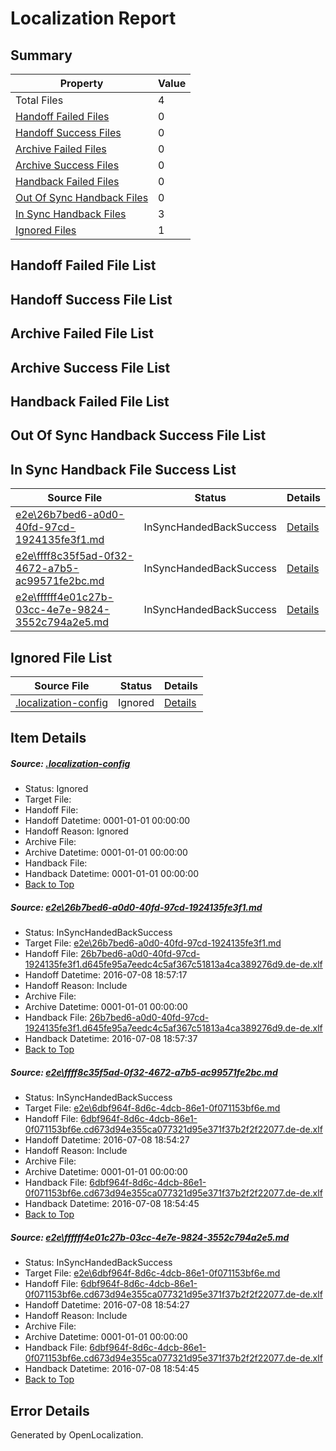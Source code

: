 # <a name='report-top'></a> Localization Report

## Summary
 Property | Value 
 -------- | ----- 
 Total Files | 4
[ Handoff Failed Files ](#handoff-failed-list)| 0
[ Handoff Success Files ](#handoff-success-list)| 0
[ Archive Failed Files ](#archive-failed-list)| 0
[ Archive Success Files ](#archive-success-list)| 0
[ Handback Failed Files ](#handback-failed-list)| 0
[ Out Of Sync Handback Files ](#outofsync-handback-success-list)| 0
[ In Sync Handback Files ](#insync-handback-success-list)| 3
[ Ignored Files ](#ignored-list)| 1

## <a name='handoff-failed-list'></a> Handoff Failed File List

## <a name='handoff-success-list'></a> Handoff Success File List

## <a name='archive-failed-list'></a> Archive Failed File List

## <a name='archive-success-list'></a> Archive Success File List

## <a name='handback-failed-list'></a> Handback Failed File List

## <a name='outofsync-handback-success-list'></a> Out Of Sync Handback Success File List

## <a name='insync-handback-success-list'></a> In Sync Handback File Success List
 Source File | Status | Details 
 ----------- | ------ | ------- 
 [e2e\26b7bed6-a0d0-40fd-97cd-1924135fe3f1.md](https://github.com/OpenLocalizationTestOrg/oltest/blob/f8653beaf95d508f0cf05b3b53ecd084b1cf85af/e2e/26b7bed6-a0d0-40fd-97cd-1924135fe3f1.md) | InSyncHandedBackSuccess | [Details](#71e7d144fb6e59e92f91790766abd01d3c9d64191)
 [e2e\ffff8c35f5ad-0f32-4672-a7b5-ac99571fe2bc.md](https://github.com/OpenLocalizationTestOrg/oltest/blob/fc93b1c7550e96dadc9356f5aad98e0507777f3e/e2e/ffff8c35f5ad-0f32-4672-a7b5-ac99571fe2bc.md) | InSyncHandedBackSuccess | [Details](#4398e71c6da2cc9c6e367d904226dca262b07b452)
 [e2e\ffffff4e01c27b-03cc-4e7e-9824-3552c794a2e5.md](https://github.com/OpenLocalizationTestOrg/oltest/blob/f8653beaf95d508f0cf05b3b53ecd084b1cf85af/e2e/ffffff4e01c27b-03cc-4e7e-9824-3552c794a2e5.md) | InSyncHandedBackSuccess | [Details](#4398e71c6da2cc9c6e367d904226dca262b07b453)

## <a name='ignored-list'></a> Ignored File List
 Source File | Status | Details 
 ----------- | ------ | ------- 
 [.localization-config](https://github.com/OpenLocalizationTestOrg/oltest/blob/f8653beaf95d508f0cf05b3b53ecd084b1cf85af/.localization-config) | Ignored | [Details](#3d4f252ac210baf56311d7e97dcc2db10974dbd20)

## Item Details
##### <a name='3d4f252ac210baf56311d7e97dcc2db10974dbd20'></a> Source: [.localization-config](https://github.com/OpenLocalizationTestOrg/oltest/blob/f8653beaf95d508f0cf05b3b53ecd084b1cf85af/.localization-config)
* Status: Ignored
* Target File: 
* Handoff File: 
* Handoff Datetime: 0001-01-01 00:00:00
* Handoff Reason: Ignored
* Archive File: 
* Archive Datetime: 0001-01-01 00:00:00
* Handback File: 
* Handback Datetime: 0001-01-01 00:00:00
* [Back to Top](#report-top)

##### <a name='71e7d144fb6e59e92f91790766abd01d3c9d64191'></a> Source: [e2e\26b7bed6-a0d0-40fd-97cd-1924135fe3f1.md](https://github.com/OpenLocalizationTestOrg/oltest/blob/f8653beaf95d508f0cf05b3b53ecd084b1cf85af/e2e/26b7bed6-a0d0-40fd-97cd-1924135fe3f1.md)
* Status: InSyncHandedBackSuccess
* Target File: [e2e\26b7bed6-a0d0-40fd-97cd-1924135fe3f1.md](https://github.com/OpenLocalizationTestOrg/oltest-dede-fly/blob/582fcf0dd19d4699f713a1066f3a8a1a4f9c52b3/e2e/26b7bed6-a0d0-40fd-97cd-1924135fe3f1.md)
* Handoff File: [26b7bed6-a0d0-40fd-97cd-1924135fe3f1.d645fe95a7eedc4c5af367c51813a4ca389276d9.de-de.xlf](https://github.com/OpenLocalizationTestOrg/olhandoff-e2e/blob/87ac70e7ac29c3bd672da8ea475323f70ea1c596/ol-handoff/OpenLocalizationTestOrg/oltest-dede-fly/ci/ht/26b7bed6-a0d0-40fd-97cd-1924135fe3f1.d645fe95a7eedc4c5af367c51813a4ca389276d9.de-de.xlf)
* Handoff Datetime: 2016-07-08 18:57:17
* Handoff Reason: Include
* Archive File: 
* Archive Datetime: 0001-01-01 00:00:00
* Handback File: [26b7bed6-a0d0-40fd-97cd-1924135fe3f1.d645fe95a7eedc4c5af367c51813a4ca389276d9.de-de.xlf](https://github.com/OpenLocalizationTestOrg/olhandback-e2e/blob/dcdab6bf45259d8d63af2a5c3ea5f7f45db4672c/ol-handback/OpenLocalizationTestOrg/oltest-dede-fly/ci/ht/26b7bed6-a0d0-40fd-97cd-1924135fe3f1.d645fe95a7eedc4c5af367c51813a4ca389276d9.de-de.xlf)
* Handback Datetime: 2016-07-08 18:57:37
* [Back to Top](#report-top)

##### <a name='4398e71c6da2cc9c6e367d904226dca262b07b452'></a> Source: [e2e\ffff8c35f5ad-0f32-4672-a7b5-ac99571fe2bc.md](https://github.com/OpenLocalizationTestOrg/oltest/blob/fc93b1c7550e96dadc9356f5aad98e0507777f3e/e2e/ffff8c35f5ad-0f32-4672-a7b5-ac99571fe2bc.md)
* Status: InSyncHandedBackSuccess
* Target File: [e2e\6dbf964f-8d6c-4dcb-86e1-0f071153bf6e.md](https://github.com/OpenLocalizationTestOrg/oltest-dede-fly/blob/661a60ef73068edb8e3598df23ab876e5d3ebaab/e2e/6dbf964f-8d6c-4dcb-86e1-0f071153bf6e.md)
* Handoff File: [6dbf964f-8d6c-4dcb-86e1-0f071153bf6e.cd673d94e355ca077321d95e371f37b2f2f22077.de-de.xlf](https://github.com/OpenLocalizationTestOrg/olhandoff-e2e/blob/8010463e87aef8c32bc3ba811fe4a6db66da300b/ol-handoff/OpenLocalizationTestOrg/oltest-dede-fly/ci/ht/6dbf964f-8d6c-4dcb-86e1-0f071153bf6e.cd673d94e355ca077321d95e371f37b2f2f22077.de-de.xlf)
* Handoff Datetime: 2016-07-08 18:54:27
* Handoff Reason: Include
* Archive File: 
* Archive Datetime: 0001-01-01 00:00:00
* Handback File: [6dbf964f-8d6c-4dcb-86e1-0f071153bf6e.cd673d94e355ca077321d95e371f37b2f2f22077.de-de.xlf](https://github.com/OpenLocalizationTestOrg/olhandback-e2e/blob/2b145a84202ab588d6261306bd2f2cf2258c6358/ol-handback/OpenLocalizationTestOrg/oltest-dede-fly/ci/ht/6dbf964f-8d6c-4dcb-86e1-0f071153bf6e.cd673d94e355ca077321d95e371f37b2f2f22077.de-de.xlf)
* Handback Datetime: 2016-07-08 18:54:45
* [Back to Top](#report-top)

##### <a name='4398e71c6da2cc9c6e367d904226dca262b07b453'></a> Source: [e2e\ffffff4e01c27b-03cc-4e7e-9824-3552c794a2e5.md](https://github.com/OpenLocalizationTestOrg/oltest/blob/f8653beaf95d508f0cf05b3b53ecd084b1cf85af/e2e/ffffff4e01c27b-03cc-4e7e-9824-3552c794a2e5.md)
* Status: InSyncHandedBackSuccess
* Target File: [e2e\6dbf964f-8d6c-4dcb-86e1-0f071153bf6e.md](https://github.com/OpenLocalizationTestOrg/oltest-dede-fly/blob/661a60ef73068edb8e3598df23ab876e5d3ebaab/e2e/6dbf964f-8d6c-4dcb-86e1-0f071153bf6e.md)
* Handoff File: [6dbf964f-8d6c-4dcb-86e1-0f071153bf6e.cd673d94e355ca077321d95e371f37b2f2f22077.de-de.xlf](https://github.com/OpenLocalizationTestOrg/olhandoff-e2e/blob/8010463e87aef8c32bc3ba811fe4a6db66da300b/ol-handoff/OpenLocalizationTestOrg/oltest-dede-fly/ci/ht/6dbf964f-8d6c-4dcb-86e1-0f071153bf6e.cd673d94e355ca077321d95e371f37b2f2f22077.de-de.xlf)
* Handoff Datetime: 2016-07-08 18:54:27
* Handoff Reason: Include
* Archive File: 
* Archive Datetime: 0001-01-01 00:00:00
* Handback File: [6dbf964f-8d6c-4dcb-86e1-0f071153bf6e.cd673d94e355ca077321d95e371f37b2f2f22077.de-de.xlf](https://github.com/OpenLocalizationTestOrg/olhandback-e2e/blob/2b145a84202ab588d6261306bd2f2cf2258c6358/ol-handback/OpenLocalizationTestOrg/oltest-dede-fly/ci/ht/6dbf964f-8d6c-4dcb-86e1-0f071153bf6e.cd673d94e355ca077321d95e371f37b2f2f22077.de-de.xlf)
* Handback Datetime: 2016-07-08 18:54:45
* [Back to Top](#report-top)


## Error Details

Generated by OpenLocalization.
